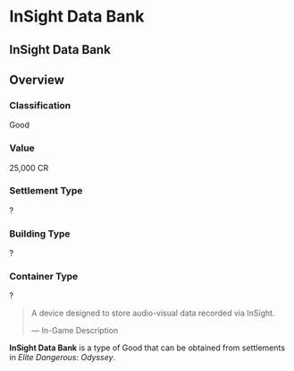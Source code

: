 # InSight Data Bank
## InSight Data Bank

## Overview

### Classification

Good

### Value

25,000 CR

### Settlement Type

?

### Building Type

?

### Container Type

?

> 
> 
> A device designed to store audio-visual data recorded via InSight.
> 
> 
> — In-Game Description
> 

**InSight Data Bank** is a type of Good that can be obtained from settlements in *Elite Dangerous: Odyssey*.